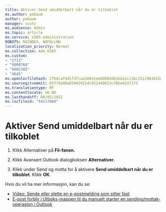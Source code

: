 ```yaml
---
title: Aktiver Send umiddelbart når du er tilkoblet
ms.author: pebaum
author: pebaum
manager: scotv
ms.audience: Admin
ms.topic: article
ms.service: o365-administration
ROBOTS: NOINDEX, NOFOLLOW
localization_priority: Normal
ms.collection: Adm_O365
ms.custom:
- "2713"
- "9000768"
- "9002385"
- "4645"
ms.openlocfilehash: 27b4caf4d1f3fcaa16031ee8d80dd01bda1cc1bc1511983632ebbabf82f8ecbc
ms.sourcegitcommit: b5f7da89a650d2915dc652449623c78be6247175
ms.translationtype: MT
ms.contentlocale: nb-NO
ms.lasthandoff: 08/05/2021
ms.locfileid: "54117889"
---
```

# <a name="enable-send-immediately-when-connected"></a>Aktiver Send umiddelbart når du er tilkoblet
 
1. Klikk Alternativer på **Fil-fanen.**

2. Klikk Avansert Outlook dialogboksen **Alternativer.**

3. Klikk under Send og motta for å aktivere **Send umiddelbart når du er tilkoblet**. Klikk **OK**.

Hvis du vil ha mer informasjon, kan du se:
- [Video: Sende eller slette en e-postmelding som sitter fast](https://support.office.com/article/Video-Send-or-delete-an-email-stuck-in-your-outbox-26d5d34a-4e5f-444a-a9e8-44db04a94dec) 
- [E-post forblir i Utboks-mappen til du manuelt starter en sending/mottak-operasjon i Outlook](https://support.microsoft.com/help/2797572/email-stays-in-the-outbox-folder-until-you-manually-initiate-a-send-re)
